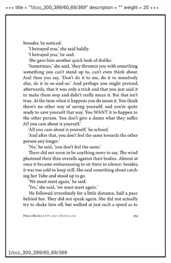 +++
title = "1/ccc_300_399/60_69/369"
description = ""
weight = 20
+++

<table style="border:2px solid black;max-width:800px;max-height:800px;" 
><tr><td><img class="center-fit-jpg"
src="/jpg_/out_jpg_1984__369.jpg"  >1/ccc_300_399/60_69/369</img></td></tr></table>